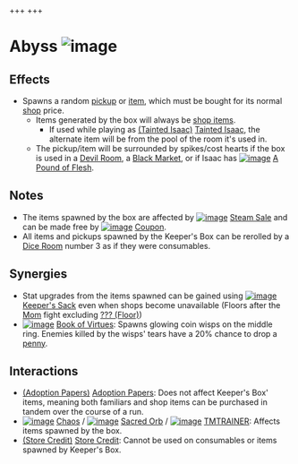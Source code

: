 +++
+++

 # Abyss ![image](/image/Abyss.png) 


Effects
---------


* Spawns a random [pickup](/wiki/Pickup "Pickup") or [item](/wiki/Item "Item"), which must be bought for its normal [shop](/wiki/Shop "Shop") price.
	+ Items generated by the box will always be [shop items](/wiki/Shop_(Item_Pool) "Shop (Item Pool)").
		- If used while playing as  [(Tainted Isaac)](/wiki/Tainted_Isaac "Tainted Isaac") [Tainted Isaac](/wiki/Tainted_Isaac "Tainted Isaac"), the alternate item will be from the pool of the room it's used in.
	+ The pickup/item will be surrounded by spikes/cost hearts if the box is used in a [Devil Room](/wiki/Devil_Room "Devil Room"), a [Black Market](/wiki/Black_Market "Black Market"), or if Isaac has [![image](/image/A_Pound_of_Flesh.png)](/wiki/A_Pound_of_Flesh "A Pound of Flesh") [A Pound of Flesh](/wiki/A_Pound_of_Flesh "A Pound of Flesh").


Notes
-------


* The items spawned by the box are affected by [![image](/image/Steam_Sale.png)](/wiki/Steam_Sale "Steam Sale") [Steam Sale](/wiki/Steam_Sale "Steam Sale") and can be made free by [![image](/image/Coupon.png)](/wiki/Coupon "Coupon") [Coupon](/wiki/Coupon "Coupon").
* All items and pickups spawned by the Keeper's Box can be rerolled by a [Dice Room](/wiki/Dice_Room "Dice Room") number 3 as if they were consumables.


Synergies
-----------


* Stat upgrades from the items spawned can be gained using [![image](/image/Keeper%27s_Sack.png)](/wiki/Keeper%27s_Sack "Keeper's Sack") [Keeper's Sack](/wiki/Keeper%27s_Sack "Keeper's Sack") even when shops become unavailable (Floors after the [Mom](/wiki/Mom "Mom") fight excluding [??? (Floor)](/wiki/%3F%3F%3F_(Floor) "??? (Floor)"))
* [![image](/image/Book_of_Virtues.png)](/wiki/Book_of_Virtues "Book of Virtues") [Book of Virtues](/wiki/Book_of_Virtues "Book of Virtues"): Spawns glowing coin wisps on the middle ring. Enemies killed by the wisps' tears have a 20% chance to drop a [penny](/wiki/Coins "Coins").


Interactions
--------------


* [(Adoption Papers)](/wiki/Adoption_Papers "Adoption Papers") [Adoption Papers](/wiki/Adoption_Papers "Adoption Papers"): Does not affect Keeper's Box' items, meaning both familiars and shop items can be purchased in tandem over the course of a run.
* [![image](/image/Chaos.png)](/wiki/Chaos "Chaos") [Chaos](/wiki/Chaos "Chaos") / [![image](/image/Sacred_Orb.png)](/wiki/Sacred_Orb "Sacred Orb") [Sacred Orb](/wiki/Sacred_Orb "Sacred Orb") / [![image](/image/TMTRAINER.png)](/wiki/TMTRAINER "TMTRAINER") [TMTRAINER](/wiki/TMTRAINER "TMTRAINER"): Affects items spawned by the box.
* [(Store Credit)](/wiki/Store_Credit "Store Credit") [Store Credit](/wiki/Store_Credit "Store Credit"): Cannot be used on consumables or items spawned by Keeper's Box.


